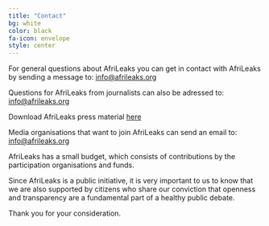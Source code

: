 ```yaml
---
title: "Contact"
bg: white
color: black
fa-icon: envelope
style: center
---
```


For general questions about AfriLeaks you can get in contact with AfriLeaks by sending a message to: [info@afrileaks.org](mailto:info@afrileaks.org)

Questions for AfriLeaks from journalists can also be adressed to: [info@afrileaks.org](mailto:info@afrileaks.org)

Download AfriLeaks press material [here](#)

Media organisations that want to join AfriLeaks can send an email to: [info@afrileaks.org](mailto:info@afrileaks.org)

AfriLeaks has a small budget, which consists of contributions by the participation organisations and funds.

Since AfriLeaks is a public initiative, it is very important to us to know that we are also supported by citizens who share our conviction that openness and transparency are a fundamental part of a healthy public debate.

Thank you for your consideration.